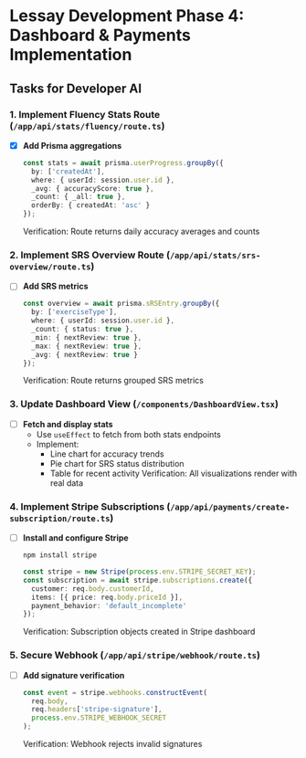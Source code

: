 # Lessay Development Phase 4: Dashboard & Payments Implementation

## Tasks for Developer AI

### 1. Implement Fluency Stats Route (`/app/api/stats/fluency/route.ts`)
- [x] **Add Prisma aggregations**
  ```typescript
  const stats = await prisma.userProgress.groupBy({
    by: ['createdAt'],
    where: { userId: session.user.id },
    _avg: { accuracyScore: true },
    _count: { _all: true },
    orderBy: { createdAt: 'asc' }
  });
  ```
  Verification: Route returns daily accuracy averages and counts

### 2. Implement SRS Overview Route (`/app/api/stats/srs-overview/route.ts`)
- [ ] **Add SRS metrics**
  ```typescript
  const overview = await prisma.sRSEntry.groupBy({
    by: ['exerciseType'],
    where: { userId: session.user.id },
    _count: { status: true },
    _min: { nextReview: true },
    _max: { nextReview: true },
    _avg: { nextReview: true }
  });
  ```
  Verification: Route returns grouped SRS metrics

### 3. Update Dashboard View (`/components/DashboardView.tsx`)
- [ ] **Fetch and display stats**
  - Use `useEffect` to fetch from both stats endpoints
  - Implement:
    - Line chart for accuracy trends
    - Pie chart for SRS status distribution
    - Table for recent activity
  Verification: All visualizations render with real data

### 4. Implement Stripe Subscriptions (`/app/api/payments/create-subscription/route.ts`)
- [ ] **Install and configure Stripe**
  ```bash
  npm install stripe
  ```
  ```typescript
  const stripe = new Stripe(process.env.STRIPE_SECRET_KEY);
  const subscription = await stripe.subscriptions.create({
    customer: req.body.customerId,
    items: [{ price: req.body.priceId }],
    payment_behavior: 'default_incomplete'
  });
  ```
  Verification: Subscription objects created in Stripe dashboard

### 5. Secure Webhook (`/app/api/stripe/webhook/route.ts`)
- [ ] **Add signature verification**
  ```typescript
  const event = stripe.webhooks.constructEvent(
    req.body,
    req.headers['stripe-signature'],
    process.env.STRIPE_WEBHOOK_SECRET
  );
  ```
  Verification: Webhook rejects invalid signatures